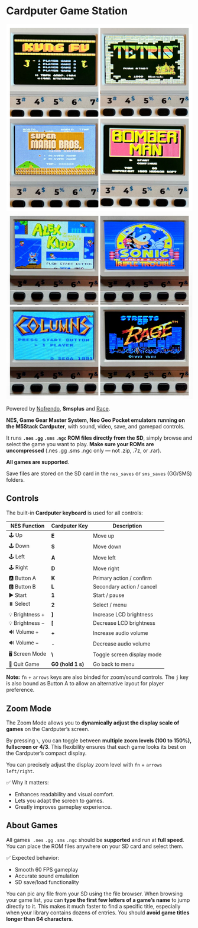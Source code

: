 # Cardputer Game Station

![Emulator screen captures on the M5Stack Cardputer](nes_emulator_s.jpg)
![Emulator screen captures on the M5Stack Cardputer](sms_emulator_s.jpg)

Powered by [Nofrendo](https://github.com/moononournation/arduino-nofrendo), **Smsplus** and [Race](https://github.com/libretro/RACE). 

**NES, Game Gear Master System, Neo Geo Pocket emulators running on the M5Stack Cardputer**, with sound, video, save, and gamepad controls.

It runs **`.nes` `.gg` `.sms` `.ngc` ROM files directly from the SD**, simply browse and select the game you want to play.
**Make sure your ROMs are uncompressed** (.nes .gg .sms .ngc only — not .zip, .7z, or .rar).

**All games are supported**. 

Save files are stored on the SD card in the `nes_saves` or `sms_saves` (GG/SMS) folders.

## Controls

The built-in **Cardputer keyboard** is used for all controls: 

| NES Function | Cardputer Key | Description |
|---------------|---------------|-------------|
| 🕹️ Up | **E** | Move up |
| 🕹️ Down | **S** | Move down |
| 🕹️ Left | **A** | Move left |
| 🕹️ Right | **D** | Move right |
| 🅰️ Button A | **K** | Primary action / confirm |
| 🅱️ Button B | **L** | Secondary action / cancel |
| ▶️ Start | **1** | Start / pause |
| ⏸️ Select | **2** | Select / menu |
| 💡 Brightness + | **]** | Increase LCD brightness |
| 💡 Brightness − | **[** | Decrease LCD brightness |
| 🔊 Volume + | **+** | Increase audio volume |
| 🔊 Volume − | **-** | Decrease audio volume |
| 🖥️ Screen Mode | **\\** | Toggle screen display mode |
| 🔘 Quit Game | **G0 (hold 1 s)** | Go back to menu |

**Note:** `fn` + `arrows` keys are also binded for zoom/sound controls. The `j` key is also bound as Button A to allow an alternative layout for player preference.

## Zoom Mode

The Zoom Mode allows you to **dynamically adjust the display scale of games** on the Cardputer’s screen.

By pressing `\`, you can toggle between **multiple zoom levels (100 to 150%),  fullscreen or 4/3**. This flexibility ensures that each game looks its best on the Cardputer’s compact display.

You can precisely adjust the display zoom level with `fn` + `arrows left/right`.

✅ Why it matters:

- Enhances readability and visual comfort.
- Lets you adapt the screen to games.
- Greatly improves gameplay experience.

## About Games

All games  `.nes` `.gg` `.sms` `.ngc` should be **supported** and run at **full speed**. You can place the ROM files anywhere on your SD card and select them.

✅ Expected behavior:
- Smooth 60 FPS gameplay  
- Accurate sound emulation  
- SD save/load functionality

You can pic any file from your SD using the file browser. When browsing your game list, you can **type the first few letters of a game’s name** to jump directly to it. This makes it much faster to find a specific title, especially when your library contains dozens of entries. You should **avoid game titles longer than 64 characters**.